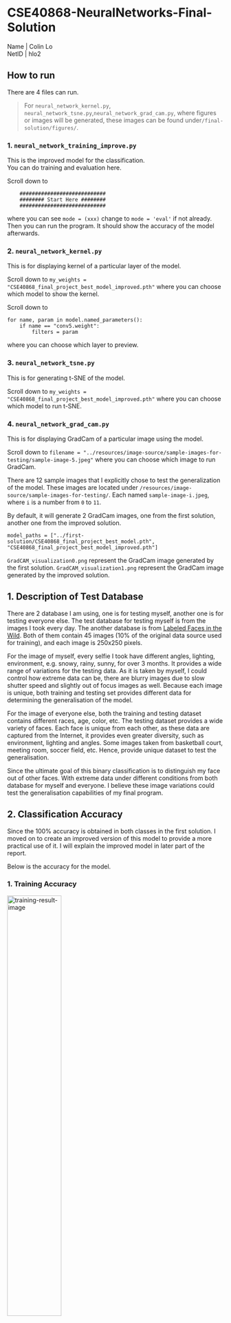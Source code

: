 # CSE40868-NeuralNetworks-Final-Solution
Name    | Colin Lo <br>
NetID   | hlo2

## How to run

There are 4 files can run.

> For `neural_network_kernel.py`, `neural_network_tsne.py`,`neural_network_grad_cam.py`, where figures or images will be generated, these images can be found under`/final-solution/figures/`.
### 1. `neural_network_training_improve.py`

This is the improved model for the classification.<br> You can do training and evaluation here.

Scroll down to
```
    ############################
    ######## Start Here ########
    ############################
```
where you can see `mode = (xxx)` change to `mode = 'eval'` if not already. Then you can run the program.
It should show the accuracy of the model afterwards.

### 2. `neural_network_kernel.py`

This is for displaying kernel of a particular layer of the model.

Scroll down to `my_weights = "CSE40868_final_project_best_model_improved.pth"` where you can choose which model to show the kernel.

Scroll down to
```
for name, param in model.named_parameters():
    if name == "conv5.weight":
        filters = param
```
where you can choose which layer to preview.

### 3. `neural_network_tsne.py`

This is for generating t-SNE of the model.

Scroll down to `my_weights = "CSE40868_final_project_best_model_improved.pth"` where you can choose which model to run t-SNE.

### 4. `neural_network_grad_cam.py`

This is for displaying GradCam of a particular image using the model.

Scroll down to `filename = "../resources/image-source/sample-images-for-testing/sample-image-5.jpeg"` where you can choose which image to run GradCam.

There are 12 sample images that I explicitly chose to test the generalization of the model.
These images are located under `/resources/image-source/sample-images-for-testing/`. Each named `sample-image-i.jpeg`, where `i` is a number from `0` to `11`.

By default, it will generate 2 GradCam images, one from the first solution, another one from the improved solution.
```
model_paths = ["../first-solution/CSE40868_final_project_best_model.pth", "CSE40868_final_project_best_model_improved.pth"]
```
`GradCAM_visualization0.png` represent the GradCam image generated by the first solution.
`GradCAM_visualization1.png` represent the GradCam image generated by the improved solution.

## 1. Description of Test Database

There are 2 database I am using, one is for testing myself, another one is for testing everyone else.
The test database for testing myself is from the images I took every day.
The another database is from [Labeled Faces in the Wild](http://vis-www.cs.umass.edu/lfw/#download).
Both of them contain 45 images (10% of the original data source used for training), and each image is 250x250 pixels.

For the image of myself, every selfie I took have different angles, lighting, environment, e.g. snowy, rainy, sunny, for over 3 months. 
It provides a wide range of variations for the testing data. As it is taken by myself, I could control how extreme data can be, there are blurry images due to slow shutter speed and slightly out of focus images as well. Because each image is unique, both training and testing set provides different data for determining the generalisation of the model.

For the image of everyone else, both the training and testing dataset contains different races, age, color, etc.
The testing dataset provides a wide variety of faces. Each face is unique from each other, as these data are captured from the Internet, it provides even greater diversity, such as environment, lighting and angles. Some images taken from basketball court, meeting room, soccer field, etc. Hence, provide unique dataset to test the generalisation. 

Since the ultimate goal of this binary classification is to distinguish my face out of other faces. With extreme data under different conditions from both database for myself and everyone. I believe these image variations could test the generalisation capabilities of my final program.

## 2. Classification Accuracy

Since the 100% accuracy is obtained in both classes in the first solution. I moved on to create an improved version of this model to provide a more practical use of it. I will explain the improved model in later part of the report.

Below is the accuracy for the model.

### 1. Training Accuracy
<img alt="training-result-image" src="../resources/img/training_img_final_solution.png" width="50%">

### 2. Validation Accuracy
<img alt="validation-result-image" src="../resources/img/validation_img_final_solution.png" width="50%">

It obtained nearly 98% accuracy in the validation, which is a pretty high accuracy. Compare to the first solution, it dropped slightly, but in later part of the report, I will explain how the model is capable in more practical scenarios and greater generalisation.

### 3. Graph for Accuracy and Loss

<img alt="validation-result-image" src="../resources/img/accuracy_loss.jpeg" width="50%">

## 3. Reasons for Bad Performance and Improvements To Lower Observed Error Rates

### 1. Reasons for Bad Performance

My model did a pretty good job in classifying the images.

Therefore, to give a brief idea what my kernels are doing, I visualised them.
Below is the 5th Convolution Layer.

<img alt="tsne-result-image" src="../resources/img/conv5_kernels.png" width="50%">


To visualise the data distribution, I used t-SNE to plot the graph for both the image of myself and everyone else. 

<img alt="tsne-result-image" src="../resources/img/tSNE_final_solution.png">

As we could see both classes is quite seperated apart in both ends, only very few data are wrongly predicted, which is a good sign.

After seeing this, I went to pick some even more extreme data to test the model and try to visualise what will happen using GradCam.

To give an even clearer idea of how the model is improved, I tested on both my first solution model and my new and improved model. The GradCam was chosen to display the heatmap on all the layers.

We first use the images from the dataset to see what happens.

<table style="text-align: center">
<thead>
  <tr>
    <th width="5%">Correct Class</th>
    <th width="25%">Original Image</th>
    <th width="30%">First Solution</th>
    <th width="30%">Final Solution</th>
  </tr>
</thead>
<tbody>
  <tr>
    <td rowspan="3">Myself</td>
    <td rowspan="2"><img alt="cropped-me-100" src="../resources/img/cropped-me-100.jpg"></td>
    <td><img alt="cropped-me-100" src="../resources/img/GradCAM_visualization-cropped-me-100_first.png"></td>
    <td><img alt="cropped-me-100" src="../resources/img/GradCAM_visualization-cropped-me-100_improved.png"></td>
  </tr>
  <tr>
    <td><img alt="cropped-me-100" src="../resources/img/GradCAM_visualization-cropped-me-100_accuracy_first.png"></td>
    <td><img alt="cropped-me-100" src="../resources/img/GradCAM_visualization-cropped-me-100_accuracy_improved.png"></td>
  </tr>
 <tr>
    <td>Classification</td>
    <td>Correct</td>
    <td>Correct</td>
  </tr>
  <tr>
    <td rowspan="3">Other</td>
    <td rowspan="2"><img alt="cropped-me-100" src="../resources/img/IMG-277.JPG"></td>
     <td><img alt="cropped-me-100" src="../resources/img/GradCAM_visualization-IMG-277_first.png"></td>
    <td><img alt="cropped-me-100" src="../resources/img/GradCAM_visualization-IMG-277_improved.png"></td>
  </tr>
<tr>
   <td><img alt="cropped-me-100" src="../resources/img/GradCAM_visualization-IMG-277_accuracy_first.png"></td>
    <td><img alt="cropped-me-100" src="../resources/img/GradCAM_visualization-IMG-277_accuracy_improved.png"></td>
  </tr>
<tr>
    <td>Classification</td>
    <td>Correct</td>
    <td>Correct</td>
  </tr>
</tbody>
</table>

Both provide a pretty good job in determining the test data in the dataset, obtaining 97% above accuracy in identifying the correct class.

So we could move on testing more extreme data that I downloaded online, and pictures intentionally taken to test the generalisation.

<table style="text-align: center">
<thead>
  <tr>
    <th>Correct Class</th>
    <th width="20%">Original Image</th>
    <th width="25%">First Solution</th>
    <th width="25%">Final Solution</th>
    <th width="20%">Description</th>
  </tr>
</thead>
<tbody>
  <tr>
    <td rowspan="3">Myself</td>
    <td rowspan="2"><img alt="cropped-me-100" src="../resources/image-source/sample-images-for-testing/sample-image-0.jpeg"></td>
    <td><img alt="cropped-me-100" src="../resources/img/GradCAM_visualization-sample-0_first.png"></td>
    <td><img alt="cropped-me-100" src="../resources/img/GradCAM_visualization-sample-0_improved.png"></td>
    <td rowspan="3">
        I test this image because I am wearing headphones, and I would like to see if it affects any of the performance. 
    </td>
  </tr>
  <tr>
    <td><img alt="cropped-me-100" src="../resources/img/GradCAM_visualization-sample-0_accuracy_first.png"></td>
    <td><img alt="cropped-me-100" src="../resources/img/GradCAM_visualization-sample-0_accuracy_improved.png"></td>
  </tr>
<tr>
    <td>Classification</td>
    <td>Incorrect</td>
    <td>Correct</td>
  </tr>
  <tr>
    <td rowspan="3">Myself</td>
    <td rowspan="2"><img alt="cropped-me-100" src="../resources/image-source/sample-images-for-testing/sample-image-3.jpeg"></td>
     <td><img alt="cropped-me-100" src="../resources/img/GradCAM_visualization-sample-3_first.png"></td>
    <td><img alt="cropped-me-100" src="../resources/img/GradCAM_visualization-sample-3_improved.png"></td>
    <td rowspan="3">
       I chose this image because my face appeared to be relatively on the side. My first model did a pretty bad job in identifying my face. However, my improved model could identify it with quite a high confident again.
    </td>
  </tr>
<tr>
    <td><img alt="cropped-me-100" src="../resources/img/GradCAM_visualization-sample-3_accuracy_first.png"></td>
    <td><img alt="cropped-me-100" src="../resources/img/GradCAM_visualization-sample-3_accuracy_improved.png"></td>
  </tr>
<tr>
    <td>Classification</td>
    <td>Incorrect</td>
    <td>Correct</td>
  </tr>
</tbody>
</table>

From the GradCam images, we could see that the first solution model is trying to recognize the hair of myself and the surrounding, including the clothing and my body, while the improved model is trying to recognize the lower part of my face.  

<table style="text-align: center">
<thead>
  <tr>
    <th>Correct Class</th>
    <th width="20%">Original Image</th>
    <th width="25%">First Solution</th>
    <th width="25%">Final Solution</th>
    <th width="20%">Description</th>
  </tr>
</thead>
<tbody>
  <tr>
    <td rowspan="3">Other</td>
    <td rowspan="2"><img alt="cropped-me-100" src="../resources/image-source/sample-images-for-testing/sample-image-8.jpeg"></td>
    <td><img alt="cropped-me-100" src="../resources/img/GradCAM_visualization-sample-8_first.png"></td>
    <td><img alt="cropped-me-100" src="../resources/img/GradCAM_visualization-sample-8_improved.png"></td>
    <td rowspan="3">
    This image is chosen because of the face shape of Steve Carell have some similar to mine, I wanted to see if there are any effects.
    </td>
  </tr>
  <tr>
    <td><img alt="cropped-me-100" src="../resources/img/GradCAM_visualization-sample-8_accuracy_first.png"></td>
    <td><img alt="cropped-me-100" src="../resources/img/GradCAM_visualization-sample-8_accuracy_improved.png"></td>
  </tr>
<tr>
    <td>Classification</td>
    <td>Correct</td>
    <td>Correct</td>
  </tr>
  <tr>
    <td rowspan="3">Other<br>(Me 8 years ago)</td>
    <td rowspan="2"><img alt="cropped-me-100" src="../resources/image-source/sample-images-for-testing/sample-image-5.jpeg"></td>
     <td><img alt="cropped-me-100" src="../resources/img/GradCAM_visualization-sample-5_first.png"></td>
    <td><img alt="cropped-me-100" src="../resources/img/GradCAM_visualization-sample-5_improved.png"></td>
<td rowspan="3">
This image is me, but 8 years ago. It would not be fair to consider this class is "myself", since the training data does not include any images of myself before 2023.
But I am interested to see what the model will recognise with this image.
</td>
  </tr>
<tr>
    <td><img alt="cropped-me-100" src="../resources/img/GradCAM_visualization-sample-5_accuracy_first.png"></td>
    <td><img alt="cropped-me-100" src="../resources/img/GradCAM_visualization-sample-5_accuracy_improved.png"></td>
  </tr>
<tr>
    <td>Classification</td>
    <td>Correct</td>
    <td>Correct</td>
  </tr>
</tbody>
</table>

On the contrast, the first solution model is trying to recognize the surrounding of the face. The improved model is trying to recognize the eyes, hair, clothing of the person instead.

### 2. Improvements To Lower Observed Error Rates

This part is to illustrate what I did in the improved model.

As we could see that the first solution model is not doing a great job in identifying the extreme data.

#### 1. Change of Optimizer and Epochs

I changed the optimizer from Adam to SGD, because instead of using Adam to converge to the solution quicker, I would like to use SGD to explore a bit more possibility. Therefore, I increased the training epochs from 5 to 15 to give a bit more time for the model to explore. 

#### 2. Change of Learning Rate

Since I used SGD for the optimizer, I would also like the model to slowly decrease the learning rate to find the optimal solution. I used exponential learning rate for this improved model, instead of a fixed learning rate.

#### 3. Add Dropout Layer

To reduce the dependency of the model on a particular neuron, I added a dropout layer with 50% of dropout rate, to give every neuron a equal chance to be dropped out, while restricting the model to train on different neurons.

So the current architecture looks like this.

|                                           Layers                                           |
|:------------------------------------------------------------------------------------------:|
|            Convolution 1 <br> ReLU <br> Max Pooling <br> Batch Normalisation 1             |
|             Convolution <br> ReLU <br> Max Pooling <br> Batch Normalisation 2              |
|                                  Convolution 3 <br> ReLU                                   |
|                                  Convolution 4 <br> ReLU                                   |
|                          Convolution 5 <br> ReLU <br> Max Pooling                          |
| Fully Connected 1 <br> <b><i>Dropout</i></b> <br> ReLU <br> Fully Connected 2 <br> Softmax |

#### 4. Normalize the Image

I was previously using `transforms.Normalize(mean=[0.5, 0.5, 0.5], std=[0.5, 0.5, 0.5])` to normalize the images for training, which is an arbitrary choice. But when I research more about what is the widely used normalize value for images, I figured out `transforms.Normalize(mean=[0.485, 0.456, 0.406], std=[0.229, 0.224, 0.225])` would be beneficial for neural networks to train, so I changed the transformation of the images as well.

#### 5. Change of Batch Size

I was using 50 as batch size previously, since I will increase the epoch time in the improved model, I would decrease the batch size. The model could update the layer in a smaller batch size. Also, after some research the batch size with power of 2 would increase training speed, so I chose 32 for the batch size.

#### 6. Add Visualisation Graph

As it would be easier to have an idea what the training is, I create graphs for displaying both training, validation accuracy and training, validation loss. 

Overall, after the adjustment, my improved model provides a much better generalisation than the first solution.



